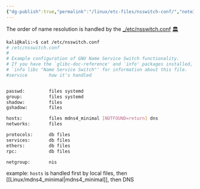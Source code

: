 ```yaml
---
{"dg-publish":true,"permalink":"/linux/etc-files/nsswitch-conf/","noteIcon":"","created":"2025-03-12T17:16:30.017-07:00","updated":"2025-03-14T02:10:03.122-07:00"}
---
```


The order of name resolution is handled by the [_/etc/nsswitch.conf](https://portal.offensive-security.com/courses/pen-100/books-and-videos/modal/modules/linux-networking-and-services-i/name-resolution/ip-addresses-and-domain-names#fn6) [🏛️](https://web.archive.org/web/20250314/https://portal.offensive-security.com/courses/pen-100/books-and-videos/modal/modules/linux-networking-and-services-i/name-resolution/ip-addresses-and-domain-names#fn6) 

```bash nums {13}
kali@kali:~$ cat /etc/nsswitch.conf
# /etc/nsswitch.conf
#
# Example configuration of GNU Name Service Switch functionality.
# If you have the `glibc-doc-reference' and `info' packages installed, try:
# `info libc "Name Service Switch"' for information about this file.
#service        how it's handled


passwd:         files systemd
group:          files systemd
shadow:         files
gshadow:        files

hosts:          files mdns4_minimal [NOTFOUND=return] dns
networks:       files

protocols:      db files
services:       db files
ethers:         db files
rpc:            db files

netgroup:       nis
```


example: `hosts` is handled first by local files, then [[Linux/mdns4_minimal\|mdns4_minimal]], then DNS



